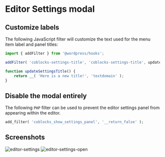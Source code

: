 # Editor Settings modal

## Customize labels

The following JavaScript filter will customize the text used for the menu item
label and panel titles: 

```javascript
import { addFilter } from '@wordpress/hooks';

addFilter( 'coblocks-settings-title', 'coblocks-settings-title', updateSettingsTitle );

function updateSettingsTitle() {
	return __( 'Here is a new title!', 'textdomain' );
}
```

## Disable the modal entirely

The following `PHP` filter can be used to prevent the editor settings panel from appearing within the editor.

```php
add_filter( 'coblocks_show_settings_panel', '__return_false' );
```

## Screenshots
![editor-settings](https://user-images.githubusercontent.com/1813435/74862708-9c043d00-531a-11ea-9410-61968ad0e86d.jpg)
![editor-settings-open](https://user-images.githubusercontent.com/1813435/74862836-cfdf6280-531a-11ea-987c-2f795557b2d3.jpg)
